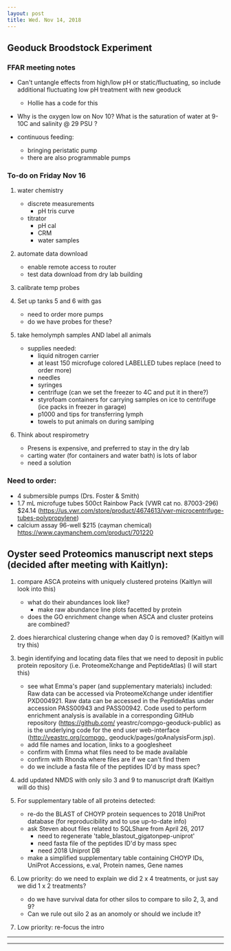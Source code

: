 ```yaml
---
layout: post
title: Wed. Nov 14, 2018
---
```


## Geoduck Broodstock Experiment
### FFAR meeting notes
- Can't untangle effects from high/low pH or static/fluctuating, so include additional fluctuating low pH treatment with new geoduck
	- Hollie has a code for this 

- Why is the oxygen low on Nov 10? What is the saturation of water at 9-10C and salinity @ 29 PSU ? 

- continuous feeding:
	- bringing peristatic pump 
	- there are also programmable pumps

### To-do on Friday Nov 16

1. water chemistry
	- discrete measurements
		- pH tris curve
	- titrator
		- pH cal
		- CRM
		- water samples

2. automate data download
	- enable remote access to router
	- test data download from dry lab building

3. calibrate temp probes

4.  Set up tanks 5 and 6 with gas
	- need to order more pumps 
	- do we have probes for these?

5. take hemolymph samples AND label all animals
	- supplies needed:
		- liquid nitrogen carrier
		- at least 150 microfuge colored LABELLED tubes replace (need to order more)
		- needles
		- syringes
		- centrifuge (can we set the freezer to 4C and put it in there?)
		- styrofoam containers for carrying samples on ice to centrifuge (ice packs in freezer in garage) 
		- p1000 and tips for transferring lymph 
		- towels to put animals on during samlping

6. Think about respirometry 
	- Presens is expensive, and preferred to stay in the dry lab
	- carting water (for containers and water bath) is lots of labor
	- need a solution

### Need to order: 
- 4 submersible pumps (Drs. Foster & Smith)
- 1.7 mL microfuge tubes 500ct Rainbow Pack (VWR cat no. 87003-296) $24.14  (https://us.vwr.com/store/product/4674613/vwr-microcentrifuge-tubes-polypropylene)
- calcium assay 96-well $215 (cayman chemical) https://www.caymanchem.com/product/701220

## Oyster seed Proteomics manuscript next steps (decided after meeting with Kaitlyn):

1. compare ASCA proteins with uniquely clustered proteins (Kaitlyn will look into this)
	- what do their abundances look like?
		- make raw abundance line plots facetted by protein
	- does the GO enrichment change when ASCA and cluster proteins are combined?

2. does hierarchical clustering change when day 0 is removed? (Kaitlyn will try this)

3. begin identifying and locating data files that we need to deposit in public protein repository (i.e. ProteomeXchange and PeptideAtlas) (I will start this)
	- see what Emma's paper (and supplementary materials) included: 
		Raw data can be accessed via ProteomeXchange under
		identifier PXD004921. Raw data can be accessed in the
		PeptideAtlas under accession PASS00943 and PASS00942.
		Code used to perform enrichment analysis is available in a
		corresponding GitHub repository (https://github.com/
		yeastrc/compgo-geoduck-public) as is the underlying code for
		the end user web-interface (http://yeastrc.org/compgo_
		geoduck/pages/goAnalysisForm.jsp).
	- add file names and location, links to a googlesheet
	- confirm with Emma what files need to be made available
	- confirm with Rhonda where files are if we can't find them
	- do we include a fasta file of the peptides ID'd by mass spec?

4. add updated NMDS with only silo 3 and 9 to manuscript draft (Kaitlyn will do this)

5. For supplementary table of all proteins detected:
	- re-do the BLAST of CHOYP protein sequences to 2018 UniProt database (for reproducibility and to use up-to-date info)
	- ask Steven about files related to SQLShare from April 26, 2017
		- need to regenerate 'table_blastout_gigatonpep-uniprot'
		- need fasta file of the peptides ID'd by mass spec
		- need 2018 Uniprot DB
 	- make a simplified supplementary table containing CHOYP IDs, UniProt Accessions, e.val, Protein names, Gene names

6. Low priority: do we need to explain we did 2 x 4 treatments, or just say we did 1 x 2 treatments?
	- do we have survival data for other silos to compare to silo 2, 3, and 9? 
	- Can we rule out silo 2 as an anomoly or should we include it?

7. Low priority: re-focus the intro

----
****